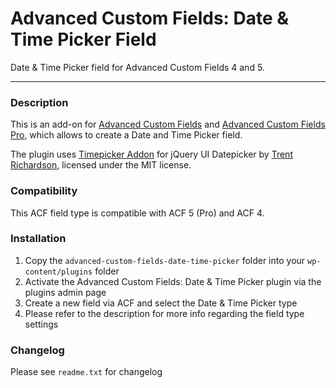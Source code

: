 # Advanced Custom Fields: Date & Time Picker Field

Date & Time Picker field for Advanced Custom Fields 4 and 5.

-----------------------

### Description

This is an add-on for [Advanced Custom Fields](http://wordpress.org/extend/plugins/advanced-custom-fields/) and [Advanced Custom Fields Pro](https://www.advancedcustomfields.com/), which allows to create a Date and Time Picker field.

The plugin uses [Timepicker Addon](http://trentrichardson.com/examples/timepicker/) for jQuery UI Datepicker by [Trent Richardson](http://trentrichardson.com/examples/timepicker/), licensed under the MIT license.

### Compatibility

This ACF field type is compatible with ACF 5 (Pro) and ACF 4.

### Installation

1. Copy the `advanced-custom-fields-date-time-picker` folder into your `wp-content/plugins` folder
2. Activate the Advanced Custom Fields: Date & Time Picker plugin via the plugins admin page
3. Create a new field via ACF and select the Date & Time Picker type
4. Please refer to the description for more info regarding the field type settings

### Changelog
Please see `readme.txt` for changelog
